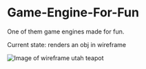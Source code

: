 # Game-Engine-For-Fun
One of them game engines made for fun.

Current state:
renders an obj in wireframe

![Image of wireframe utah teapot](https://pbs.twimg.com/media/EOxERt4WoAABiRz?format=png&name=small)
